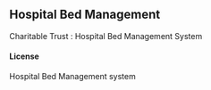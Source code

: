## Hospital Bed Management

Charitable Trust : Hospital Bed Management System

#### License

Hospital Bed Management system